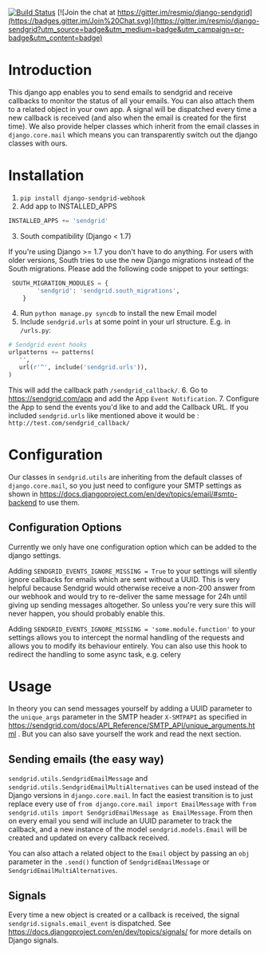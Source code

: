 [![Build Status](https://api.travis-ci.org/resmio/django-sendgrid.png)](https://travis-ci.org/resmio/django-sendgrid) [![Join the chat at https://gitter.im/resmio/django-sendgrid](https://badges.gitter.im/Join%20Chat.svg)](https://gitter.im/resmio/django-sendgrid?utm_source=badge&utm_medium=badge&utm_campaign=pr-badge&utm_content=badge)

Introduction
============

This django app enables you to send emails to sendgrid and receive callbacks to monitor the status of all your emails. 
You can also attach them to a related object in your own app. A signal will be dispatched every time a new callback is
received (and also when the email is created for the first time). We also provide helper classes which inherit from the 
email classes in `django.core.mail` which means you can transparently switch out the django classes with ours. 

Installation
============

1. `pip install django-sendgrid-webhook`
2. Add app to INSTALLED_APPS 

 ```python
 INSTALLED_APPS += 'sendgrid'
 ```
3. South compatibility (Django < 1.7)

 If you're using Django >= 1.7 you don't have to do anything. For users with older versions, South tries to use the new Django migrations instead of the South migrations. Please add the following code snippet to your settings:

 ```python
  SOUTH_MIGRATION_MODULES = {
         'sendgrid': 'sendgrid.south_migrations',
     }
 ```
4. Run `python manage.py syncdb` to install the new Email model
5. Include `sendgrid.urls` at some point in your url structure. E.g. in `/urls.py`:

 ```python
 # Sendgrid event hooks
 urlpatterns += patterns(
    '',
    url(r'^', include('sendgrid.urls')),
 )
 ```
 
 This will add the callback path `/sendgrid_callback/`.
6. Go to https://sendgrid.com/app and add the App `Event Notification`.
7. Configure the App to send the events you'd like to and add the Callback URL. If you included `sendgrid.urls` like 
 mentioned above it would be : `http://test.com/sendgrid_callback/`

Configuration
=============

Our classes in `sendgrid.utils` are inheriting from the default classes of `django.core.mail`, so you just need to 
configure your SMTP settings as shown in https://docs.djangoproject.com/en/dev/topics/email/#smtp-backend to use them. 

Configuration Options
---------------------

Currently we only have one configuration option which can be added to the django settings.

Adding `SENDGRID_EVENTS_IGNORE_MISSING = True` to your settings will silently ignore callbacks for emails which are 
sent without a UUID. This is very helpful because Sendgrid would otherwise receive a non-200 answer from our webhook
and would try to re-deliver the same message for 24h until giving up sending messages altogether. So unless you're 
very sure this will never happen, you should probably enable this.

Adding `SENDGRID_EVENTS_IGNORE_MISSING = 'some.module.function'` to your settings allows you to intercept the normal
handling of the requests and allows you to modify its behaviour entirely. You can also use this hook to redirect the
handling to some async task, e.g. celery

Usage
=====

In theory you can send messages yourself by adding a UUID parameter to the `unique_args` parameter in the SMTP header 
`X-SMTPAPI` as specified in https://sendgrid.com/docs/API_Reference/SMTP_API/unique_arguments.html . But you can also 
save yourself the work and read the next section.

Sending emails (the easy way)
-----------------------------

`sendgrid.utils.SendgridEmailMessage` and `sendgrid.utils.SendgridEmailMultiAlternatives` can be used instead of the
Django versions in `django.core.mail`. In fact the easiest transition is to just replace every use of 
`from django.core.mail import EmailMessage` with `from sendgrid.utils import SendgridEmailMessage as EmailMessage`.
From then on every email you send will include an UUID parameter to track the callback, and a new instance of the 
model `sendgrid.models.Email` will be created and updated on every callback received.

You can also attach a related object to the `Email` object by passing an `obj` parameter in the `.send()` function of
`SendgridEmailMessage` or `SendgridEmailMultiAlternatives`.

Signals
-------

Every time a new object is created or a callback is received, the signal `sendgrid.signals.email_event` is dispatched.
See https://docs.djangoproject.com/en/dev/topics/signals/ for more details on Django signals.
